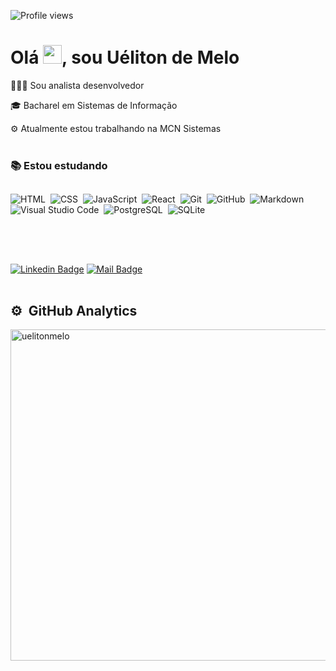 <p align="left"> <img src="https://komarev.com/ghpvc/?username=uelitonmeloo&color=0e75b6" alt="Profile views" /> </p>

<h1 align="left">Olá <img src="https://raw.githubusercontent.com/kaueMarques/kaueMarques/master/hi.gif" width="30px">, sou Uéliton de Melo </h1>

👨🏻‍💻 Sou analista desenvolvedor

🎓 Bacharel em Sistemas de Informação

⚙️ Atualmente estou trabalhando na MCN Sistemas
<br><br>

### 📚 Estou estudando
## 
![HTML](https://img.shields.io/badge/-HTML-05122A?style=flat&logo=HTML5)&nbsp;
![CSS](https://img.shields.io/badge/-CSS-05122A?style=flat&logo=CSS3&logoColor=1572B6)&nbsp;
![JavaScript](https://img.shields.io/badge/-JavaScript-05122A?style=flat&logo=javascript)&nbsp;
![React](https://img.shields.io/badge/-React-05122A?style=flat&logo=react)&nbsp;
![Git](https://img.shields.io/badge/-Git-05122A?style=flat&logo=git)&nbsp;
![GitHub](https://img.shields.io/badge/-GitHub-05122A?style=flat&logo=github)&nbsp;
![Markdown](https://img.shields.io/badge/-Markdown-05122A?style=flat&logo=markdown)&nbsp;
![Visual Studio Code](https://img.shields.io/badge/-Visual%20Studio%20Code-05122A?style=flat&logo=visual-studio-code&logoColor=007ACC)&nbsp;
![PostgreSQL](https://img.shields.io/badge/-PostgreSQL-05122A?style=flat&logo=postgresql)&nbsp;
![SQLite](https://img.shields.io/badge/-SQLite-05122A?style=flat&logo=sqlite)&nbsp;
## 

<br><br>

[![Linkedin Badge](https://img.shields.io/badge/-LinkedIn-blue?style=flat-square&logo=Linkedin&logoColor=white&link=https://www.linkedin.com/in/uelitonmelo/)](https://www.linkedin.com/in/uelitonmelo//)
[![Mail Badge](https://img.shields.io/badge/-ueliton_melo@hotmail.com-8B89CC?style=flat-square&logo=Protonmail&logoColor=white&link=mailto:ueliton_melo@hotmail.com)](mailto:ueliton_melo@hotmail.com)
<br>
<br>

## ⚙️ &nbsp;GitHub Analytics

<p align="left">
<img width="530em" src="https://github-readme-stats.vercel.app/api?username=uelitonmelo&show_icons=true&theme=vision-friendly-dark" alt="uelitonmelo"/>
</p>



